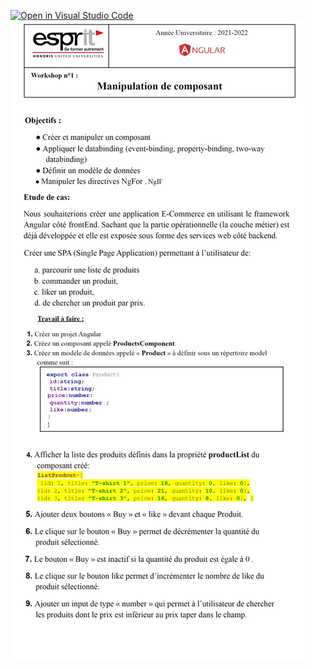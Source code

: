 [![Open in Visual Studio Code](https://classroom.github.com/assets/open-in-vscode-f059dc9a6f8d3a56e377f745f24479a46679e63a5d9fe6f495e02850cd0d8118.svg)](https://classroom.github.com/online_ide?assignment_repo_id=7478604&assignment_repo_type=AssignmentRepo)
![plot](https://github.com/badi3a/AngularWorkshops-2cinfo/blob/main/workshop1.png)

